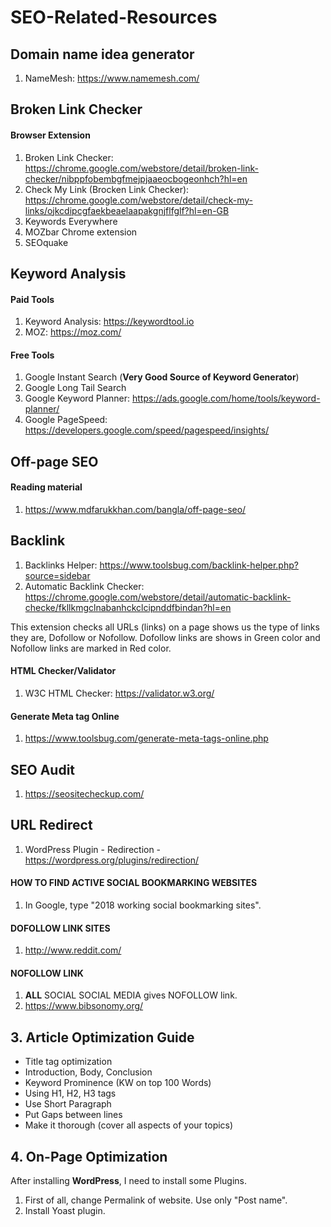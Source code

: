 # SEO-Related-Resources

## Domain name idea generator

1. NameMesh: https://www.namemesh.com/

## Broken Link Checker

#### Browser Extension

1. Broken Link Checker: https://chrome.google.com/webstore/detail/broken-link-checker/nibppfobembgfmejpjaaeocbogeonhch?hl=en
2. Check My Link (Brocken Link Checker): https://chrome.google.com/webstore/detail/check-my-links/ojkcdipcgfaekbeaelaapakgnjflfglf?hl=en-GB
3. Keywords Everywhere
4. MOZbar Chrome extension
5. SEOquake

## Keyword Analysis

#### Paid Tools

1. Keyword Analysis: https://keywordtool.io
2. MOZ: https://moz.com/

#### Free Tools

1. Google Instant Search (**Very Good Source of Keyword Generator**)
2. Google Long Tail Search
3. Google Keyword Planner: https://ads.google.com/home/tools/keyword-planner/
4. Google PageSpeed: https://developers.google.com/speed/pagespeed/insights/

## Off-page SEO

#### Reading material

1. https://www.mdfarukkhan.com/bangla/off-page-seo/

## Backlink

1. Backlinks Helper: https://www.toolsbug.com/backlink-helper.php?source=sidebar
2. Automatic Backlink Checker: https://chrome.google.com/webstore/detail/automatic-backlink-checke/fkllkmgclnabanhckclcipnddfbindan?hl=en

This extension checks all URLs (links) on a page shows us the type of links they are, Dofollow or Nofollow. Dofollow links are shows in Green color and Nofollow links are marked in Red color.

#### HTML Checker/Validator

1. W3C HTML Checker: https://validator.w3.org/

#### Generate Meta tag Online

1. https://www.toolsbug.com/generate-meta-tags-online.php

## SEO Audit

1. https://seositecheckup.com/

## URL Redirect

1. WordPress Plugin - Redirection - https://wordpress.org/plugins/redirection/

#### HOW TO FIND ACTIVE SOCIAL BOOKMARKING WEBSITES

1. In Google, type "2018 working social bookmarking sites".

#### DOFOLLOW LINK SITES

1. http://www.reddit.com/

#### NOFOLLOW LINK

1. **ALL** SOCIAL SOCIAL MEDIA gives NOFOLLOW link.
2. https://www.bibsonomy.org/


## 3. Article Optimization Guide

- Title tag optimization
- Introduction, Body, Conclusion
- Keyword Prominence (KW on top 100 Words)
- Using H1, H2, H3 tags
- Use Short Paragraph
- Put Gaps between lines
- Make it thorough (cover all aspects of your topics)

## 4. On-Page Optimization

After installing **WordPress**, I need to install some Plugins.

1. First of all, change Permalink of website. Use only "Post name".
2. Install Yoast plugin.
